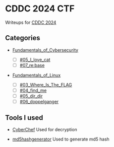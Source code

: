 # CDDC 2024 CTF

Writeups for [CDDC 2024](https://cddc2024.com/CDDC2024/)

## Categories

- [Fundamentals_of_Cybersecurity](/CDDC2024/Fundamentals_of_Cybersecurity/)

  - [ ] [#05_I_love_cat](https://github.com/kailermai/CTF-Writeups/tree/main/CDDC2024/Fundamentals_of_Cybersecurity/%2305_I_love_cat)
  - [ ] [#07_re:base](https://github.com/kailermai/CTF-Writeups/tree/main/CDDC2024/Fundamentals_of_Cybersecurity/%2307_rebase)

- [Fundamentals_of_Linux](/CDDC2024/Fundamentals_of_Linux/)

  - [ ] [#03_Where_Is_The_FLAG](https://github.com/kailermai/CTF-Writeups/tree/main/CDDC2024/Fundamentals_of_Linux/%2303_Where_Is_The_FLAG)
  - [ ] [#04_find_me](https://github.com/kailermai/CTF-Writeups/tree/main/CDDC2024/Fundamentals_of_Linux/%2304_find_me)
  - [ ] [#05_dir_dir](https://github.com/kailermai/CTF-Writeups/tree/main/CDDC2024/Fundamentals_of_Linux/%2305_dir_dir)
  - [ ] [#06_doppelganger](https://github.com/kailermai/CTF-Writeups/tree/main/CDDC2024/Fundamentals_of_Linux/%2306_doppelganger)

## Tools I used

- [CyberChef](https://gchq.github.io/CyberChef/)
  Used for decryption

- [md5hashgenerator](https://www.md5hashgenerator.com/)
  Used to generate md5 hash
